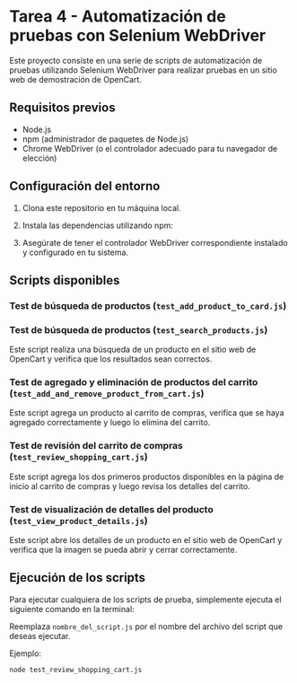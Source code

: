 # Tarea 4 - Automatización de pruebas con Selenium WebDriver

Este proyecto consiste en una serie de scripts de automatización de pruebas utilizando Selenium WebDriver para realizar pruebas en un sitio web de demostración de OpenCart.

## Requisitos previos

- Node.js
- npm (administrador de paquetes de Node.js)
- Chrome WebDriver (o el controlador adecuado para tu navegador de elección)

## Configuración del entorno

1. Clona este repositorio en tu máquina local.
2. Instala las dependencias utilizando npm:

3. Asegúrate de tener el controlador WebDriver correspondiente instalado y configurado en tu sistema.

## Scripts disponibles

### Test de búsqueda de productos (`test_add_product_to_card.js`)

### Test de búsqueda de productos (`test_search_products.js`)

Este script realiza una búsqueda de un producto en el sitio web de OpenCart y verifica que los resultados sean correctos.

### Test de agregado y eliminación de productos del carrito (`test_add_and_remove_product_from_cart.js`)

Este script agrega un producto al carrito de compras, verifica que se haya agregado correctamente y luego lo elimina del carrito.

### Test de revisión del carrito de compras (`test_review_shopping_cart.js`)

Este script agrega los dos primeros productos disponibles en la página de inicio al carrito de compras y luego revisa los detalles del carrito.

### Test de visualización de detalles del producto (`test_view_product_details.js`)

Este script abre los detalles de un producto en el sitio web de OpenCart y verifica que la imagen se pueda abrir y cerrar correctamente.

## Ejecución de los scripts

Para ejecutar cualquiera de los scripts de prueba, simplemente ejecuta el siguiente comando en la terminal:

Reemplaza `nombre_del_script.js` por el nombre del archivo del script que deseas ejecutar.

Ejemplo:

`node test_review_shopping_cart.js`
